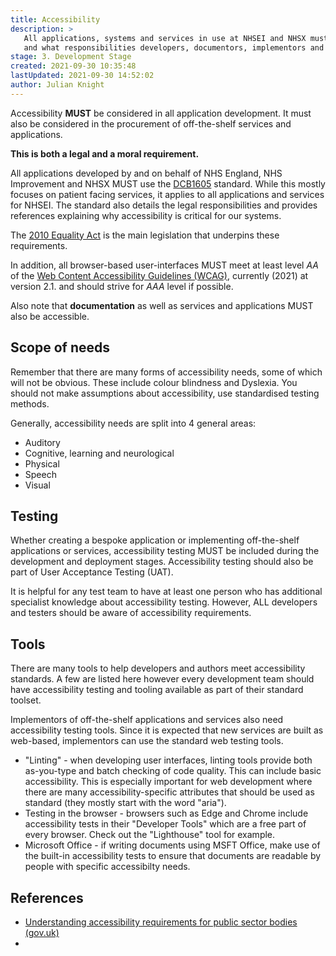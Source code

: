 ```yaml
---
title: Accessibility
description: >
   All applications, systems and services in use at NHSEI and NHSX must be accessible to all. This standard provides pointers to what that means
   and what responsibilities developers, documentors, implementors and vendors have.
stage: 3. Development Stage
created: 2021-09-30 10:35:48
lastUpdated: 2021-09-30 14:52:02
author: Julian Knight
---
```


Accessibility **MUST** be considered in all application development. It must also be considered in the procurement of off-the-shelf services and applications. 

**This is both a legal and a moral requirement.**

All applications developed by and on behalf of NHS England, NHS Improvement and NHSX MUST use the [DCB1605](https://digital.nhs.uk/data-and-information/information-standards/information-standards-and-data-collections-including-extractions/publications-and-notifications/standards-and-collections/dcb1605-accessible-information) standard.
While this mostly focuses on patient facing services, it applies to all applications and services for NHSEI.
The standard also details the legal responsibilities and provides references explaining why accessibility is critical
for our systems.

The [2010 Equality Act](https://www.legislation.gov.uk/ukpga/2010/15/contents) is the main legislation that underpins these requirements.

In addition, all browser-based user-interfaces MUST meet at least level _AA_ of the [Web Content Accessibility Guidelines (WCAG)](https://www.w3.org/TR/WCAG21/), currently (2021) at version 2.1. and should strive for _AAA_ level if possible.

Also note that **documentation** as well as services and applications MUST also be accessible.

## Scope of needs

Remember that there are many forms of accessibility needs, some of which will not be obvious. These include colour blindness and Dyslexia. You should not make assumptions about accessibility, use standardised testing methods.

Generally, accessibility needs are split into 4 general areas:

* Auditory
* Cognitive, learning and neurological
* Physical
* Speech
* Visual

## Testing

Whether creating a bespoke application or implementing off-the-shelf applications or services, accessibility testing MUST be included during the development and deployment stages. Accessibility testing should also be part of User Acceptance Testing (UAT).

It is helpful for any test team to have at least one person who has additional specialist knowledge about accessibility testing. However, ALL developers and testers should be aware of accessibility requirements.

## Tools

There are many tools to help developers and authors meet accessibility standards. A few are listed here however every development team should have accessibility testing and tooling available as part of their standard toolset.

Implementors of off-the-shelf applications and services also need accessibility testing tools. Since it is expected that new services are built as web-based, implementors can use the standard web testing tools.

* "Linting" - when developing user interfaces, linting tools provide both as-you-type and batch checking of code quality. This can include basic accessibility. This is especially important for web development where there are many accessibility-specific attributes that should be used as standard (they mostly start with the word "aria").
* Testing in the browser - browsers such as Edge and Chrome include accessibility tests in their "Developer Tools" which are a free part of every browser. Check out the "Lighthouse" tool for example.
* Microsoft Office - if writing documents using MSFT Office, make use of the built-in accessibility tests to ensure that documents are readable by people with specific accessibilty needs.

## References

* [Understanding accessibility requirements for public sector bodies (gov.uk)](https://www.gov.uk/guidance/accessibility-requirements-for-public-sector-websites-and-apps)
* 